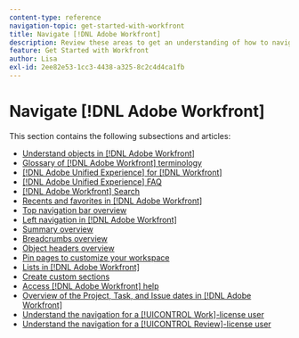 ```yaml
---
content-type: reference
navigation-topic: get-started-with-workfront
title: Navigate [!DNL Adobe Workfront]
description: Review these areas to get an understanding of how to navigate Workfront.
feature: Get Started with Workfront
author: Lisa
exl-id: 2ee82e53-1cc3-4438-a325-8c2c4d4ca1fb
---
```

# Navigate [!DNL Adobe Workfront]

This section contains the following subsections and articles:

* [Understand objects in [!DNL Adobe Workfront]](../../workfront-basics/navigate-workfront/workfront-navigation/understand-objects.md)
* [Glossary of [!DNL Adobe Workfront] terminology](../../workfront-basics/navigate-workfront/workfront-navigation/workfront-terminology-glossary.md)
* [[!DNL Adobe Unified Experience] for [!DNL Workfront]](/help/quicksilver/workfront-basics/navigate-workfront/workfront-navigation/adobe-unified-experience.md)
* [[!DNL Adobe Unified Experience] FAQ](/help/quicksilver/workfront-basics/navigate-workfront/workfront-navigation/unified-experience-faq.md)
* [[!DNL Adobe Workfront] Search](../../workfront-basics/navigate-workfront/search/search.md)
* [Recents and favorites in [!DNL Adobe Workfront]](../../workfront-basics/navigate-workfront/recent-and-favorites/recent-and-favorites.md)
* [Top navigation bar overview](../../workfront-basics/the-new-workfront-experience/global-navigation-overview.md)
* [Left navigation in [!DNL Adobe Workfront]](../../workfront-basics/the-new-workfront-experience/simplified-left-navigation.md)
* [Summary overview](../../workfront-basics/the-new-workfront-experience/summary-overview.md)
* [Breadcrumbs overview](../../workfront-basics/the-new-workfront-experience/breadcrumb-overview.md)
* [Object headers overview](../../workfront-basics/the-new-workfront-experience/new-object-headers.md)
* [Pin pages to customize your workspace](../../workfront-basics/the-new-workfront-experience/pin-pages.md)
* [Lists in [!DNL Adobe Workfront]](../../workfront-basics/navigate-workfront/use-lists/lists.md)
* [Create custom sections](/help/quicksilver/workfront-basics/manage-your-account-and-profile/configuring-your-user-profile/create-custom-tabs.md)
* [Access [!DNL Adobe Workfront] help](../../workfront-basics/navigate-workfront/workfront-navigation/access-workfront-help.md)
* [Overview of the Project, Task, and Issue dates in [!DNL Adobe Workfront]](../../workfront-basics/navigate-workfront/workfront-navigation/definitions-pti-dates.md)
* [Understand the navigation for a [!UICONTROL Work]-license user](../../workfront-basics/navigate-workfront/workfront-navigation/worker-global-navigation-bar.md)
* [Understand the navigation for a [!UICONTROL Review]-license user](../../workfront-basics/navigate-workfront/workfront-navigation/reviewer-global-navigation-bar.md)

